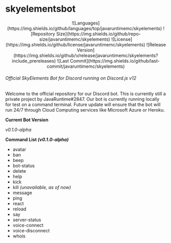 # skyelementsbot

<p align="center">![Languages](https://img.shields.io/github/languages/top/javaruntimemc/skyelements) ![Repository Size](https://img.shields.io/github/repo-size/javaruntimemc/skyelements) ![License](https://img.shields.io/github/license/javaruntimemc/skyelements) ![Release Version](https://img.shields.io/github/v/release/javaruntimemc/skyelements?include_prereleases) ![Last Commit](https://img.shields.io/github/last-commit/javaruntimemc/skyelements)</p>

###### Official SkyElements Bot for Discord running on Discord.js v12

Welcome to the official repository for our Discord bot. This is currently still a private project by JavaRuntime#2847. Our bot is currently running locally for test on a command terminal. Future update will ensure that the bot will run 24/7 through Cloud Computing services like Microsoft Azure or Heroku.

**Current Bot Version**

*v0.1.0-alpha*

**Command List *(v0.1.0-alpha)***

* avatar
* ban
* beep
* bot-status
* delete
* help
* kick
* kill *(unavailable, as of now)*
* message
* ping
* react
* reload
* say
* server-status
* voice-connect
* voice-disconnect
* whois
